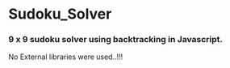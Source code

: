 # Sudoku_Solver

### 9 x 9 sudoku solver using backtracking in Javascript.

No External libraries were used..!!!
